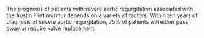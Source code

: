 The prognosis of patients with severe aortic regurgitation associated with the Austin Flint murmur depends on a variety of factors. Within ten years of diagnosis of severe aortic regurgitation, 75% of patients will either pass away or require valve replacement.